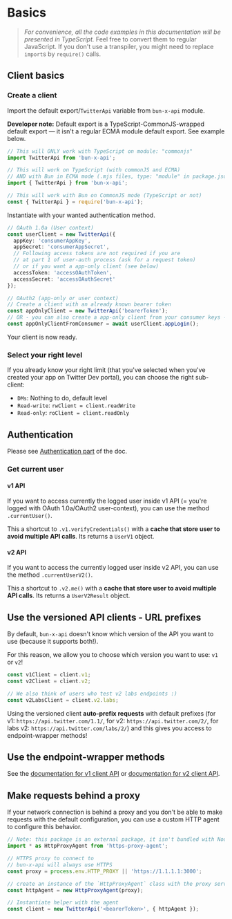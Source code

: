 # Basics

> _For convenience, all the code examples in this documentation will be presented in TypeScript._
> Feel free to convert them to regular JavaScript. If you don't use a transpiler,
> you might need to replace `import`s by `require()` calls.

## Client basics

### Create a client

Import the default export/`TwitterApi` variable from `bun-x-api` module.

**Developer note:** Default export is a TypeScript-CommonJS-wrapped default export —
it isn't a regular ECMA module default export. See example below.

```ts
// This will ONLY work with TypeScript on module: "commonjs"
import TwitterApi from 'bun-x-api';

// This will work on TypeScript (with commonJS and ECMA)
// AND with Bun in ECMA mode (.mjs files, type: "module" in package.json)
import { TwitterApi } from 'bun-x-api';

// This will work with Bun on CommonJS mode (TypeScript or not)
const { TwitterApi } = require('bun-x-api');
```

Instantiate with your wanted authentication method.

```ts
// OAuth 1.0a (User context)
const userClient = new TwitterApi({
  appKey: 'consumerAppKey',
  appSecret: 'consumerAppSecret',
  // Following access tokens are not required if you are
  // at part 1 of user-auth process (ask for a request token)
  // or if you want a app-only client (see below)
  accessToken: 'accessOAuthToken',
  accessSecret: 'accessOAuthSecret'
});

// OAuth2 (app-only or user context)
// Create a client with an already known bearer token
const appOnlyClient = new TwitterApi('bearerToken');
// OR - you can also create a app-only client from your consumer keys -
const appOnlyClientFromConsumer = await userClient.appLogin();
```

Your client is now ready.

### Select your right level

If you already know your right limit (that you've selected when you've created your app on Twitter Dev portal),
you can choose the right sub-client:

- `DMs`: Nothing to do, default level
- `Read-write`: `rwClient = client.readWrite`
- `Read-only`: `roClient = client.readOnly`

## Authentication

Please see [Authentication part](./auth.md) of the doc.

### Get current user

#### v1 API

If you want to access currently the logged user inside v1 API (= you're logged with OAuth 1.0a/OAuth2 user-context),
you can use the method `.currentUser()`.

This a shortcut to `.v1.verifyCredentials()` with a **cache that store user to avoid multiple API calls**.
Its returns a `UserV1` object.

#### v2 API

If you want to access the currently logged user inside v2 API,
you can use the method `.currentUserV2()`.

This a shortcut to `.v2.me()` with a **cache that store user to avoid multiple API calls**.
Its returns a `UserV2Result` object.

## Use the versioned API clients - URL prefixes

By default, `bun-x-api` doesn't know which version of the API you want to use (because it supports both!).

For this reason, we allow you to choose which version you want to use: `v1` or `v2`!

```ts
const v1Client = client.v1;
const v2Client = client.v2;

// We also think of users who test v2 labs endpoints :)
const v2LabsClient = client.v2.labs;
```

Using the versioned client **auto-prefix requests** with default prefixes
(for v1: `https://api.twitter.com/1.1/`, for v2: `https://api.twitter.com/2/`,
for labs v2: `https://api.twitter.com/labs/2/`)
and this gives you access to endpoint-wrapper methods!

## Use the endpoint-wrapper methods

See the [documentation for v1 client API](./v1.md) or [documentation for v2 client API](./v2.md).

## Make requests behind a proxy

If your network connection is behind a proxy and you don't be able to make requests with the default configuration, you can use a custom HTTP agent to configure this behavior.

```ts
// Note: this package is an external package, it isn't bundled with Node.
import * as HttpProxyAgent from 'https-proxy-agent';

// HTTPS proxy to connect to
// bun-x-api will always use HTTPS
const proxy = process.env.HTTP_PROXY || 'https://1.1.1.1:3000';

// create an instance of the `HttpProxyAgent` class with the proxy server information
const httpAgent = new HttpProxyAgent(proxy);

// Instantiate helper with the agent
const client = new TwitterApi('<bearerToken>', { httpAgent });
```

